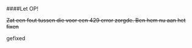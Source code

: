 ####Let OP! 


~~Zat een fout tussen die voor een 429 error zorgde. Ben hem nu aan het fixen~~

gefixed
